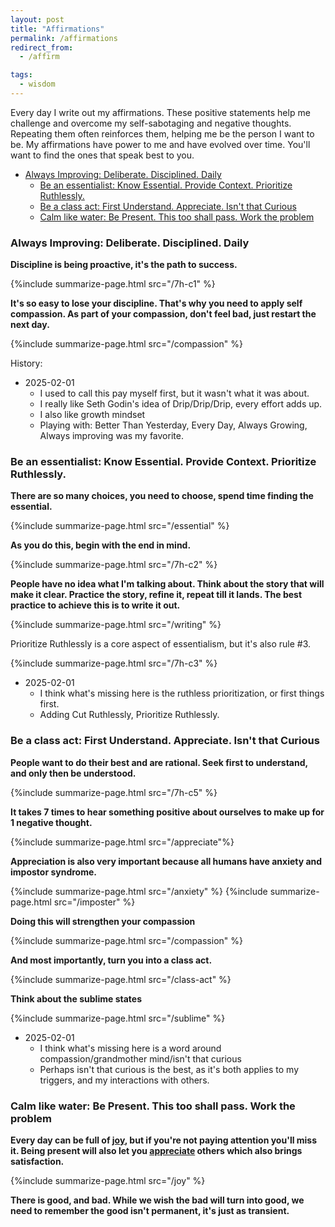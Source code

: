 ```yaml
---
layout: post
title: "Affirmations"
permalink: /affirmations
redirect_from:
  - /affirm

tags:
  - wisdom
---
```


Every day I write out my affirmations. These positive statements help me challenge and overcome my self-sabotaging and negative thoughts. Repeating them often reinforces them, helping me be the person I want to be. My affirmations have power to me and have evolved over time. You'll want to find the ones that speak best to you.

<!-- prettier-ignore-start -->
<!-- vim-markdown-toc-start -->

- [Always Improving: Deliberate. Disciplined. Daily](#always-improving-deliberate-disciplined-daily)
  - [Be an essentialist: Know Essential. Provide Context. Prioritize Ruthlessly.](#be-an-essentialist-know-essential-provide-context-prioritize-ruthlessly)
  - [Be a class act: First Understand. Appreciate. Isn't that Curious](#be-a-class-act-first-understand-appreciate-isnt-that-curious)
  - [Calm like water: Be Present. This too shall pass. Work the problem](#calm-like-water-be-present-this-too-shall-pass-work-the-problem)

<!-- vim-markdown-toc-end -->
<!-- prettier-ignore-end -->

### Always Improving: Deliberate. Disciplined. Daily

**Discipline is being proactive, it's the path to success.**

{%include summarize-page.html src="/7h-c1" %}

**It's so easy to lose your discipline. That's why you need to apply self compassion. As part of your compassion, don't feel bad, just restart the next day.**

{%include summarize-page.html src="/compassion" %}

History:

- 2025-02-01
  - I used to call this pay myself first, but it wasn't what it was about.
  - I really like Seth Godin's idea of Drip/Drip/Drip, every effort adds up.
  - I also like growth mindset
  - Playing with: Better Than Yesterday, Every Day, Always Growing, Always improving was my favorite.

### Be an essentialist: Know Essential. Provide Context. Prioritize Ruthlessly.

**There are so many choices, you need to choose, spend time finding the essential.**

{%include summarize-page.html src="/essential" %}

**As you do this, begin with the end in mind.**

{%include summarize-page.html src="/7h-c2" %}

**People have no idea what I'm talking about. Think about the story that will make it clear. Practice the story, refine it, repeat till it lands. The best practice to achieve this is to write it out.**

{%include summarize-page.html src="/writing" %}

Prioritize Ruthlessly is a core aspect of essentialism, but it's also rule #3.

{%include summarize-page.html src="/7h-c3" %}

- 2025-02-01
  - I think what's missing here is the ruthless prioritization, or first things first.
  - Adding Cut Ruthlessly, Prioritize Ruthlessly.

### Be a class act: First Understand. Appreciate. Isn't that Curious

**People want to do their best and are rational. Seek first to understand, and only then be understood.**

{%include summarize-page.html src="/7h-c5" %}

**It takes 7 times to hear something positive about ourselves to make up for 1 negative thought.**

{%include summarize-page.html src="/appreciate"%}

**Appreciation is also very important because all humans have anxiety and impostor syndrome.**

{%include summarize-page.html src="/anxiety" %}
{%include summarize-page.html src="/imposter" %}

**Doing this will strengthen your compassion**

{%include summarize-page.html src="/compassion" %}

**And most importantly, turn you into a class act.**

{%include summarize-page.html src="/class-act" %}

**Think about the sublime states**

{%include summarize-page.html src="/sublime" %}

- 2025-02-01
  - I think what's missing here is a word around compassion/grandmother mind/isn't that curious
  - Perhaps isn't that curious is the best, as it's both applies to my triggers, and my interactions with others.

### Calm like water: Be Present. This too shall pass. Work the problem

**Every day can be full of [joy](/joy), but if you're not paying attention you'll miss it. Being present will also let you [appreciate](/appreciate) others which also brings satisfaction.**

{%include summarize-page.html src="/joy" %}

**There is good, and bad. While we wish the bad will turn into good, we need to remember the good isn't permanent, it's just as transient.**
